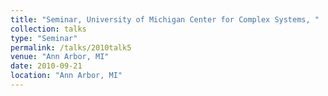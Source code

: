 ```yaml
---
title: "Seminar, University of Michigan Center for Complex Systems, "
collection: talks
type: "Seminar" 
permalink: /talks/2010talk5
venue: "Ann Arbor, MI"
date: 2010-09-21
location: "Ann Arbor, MI"
---
```

